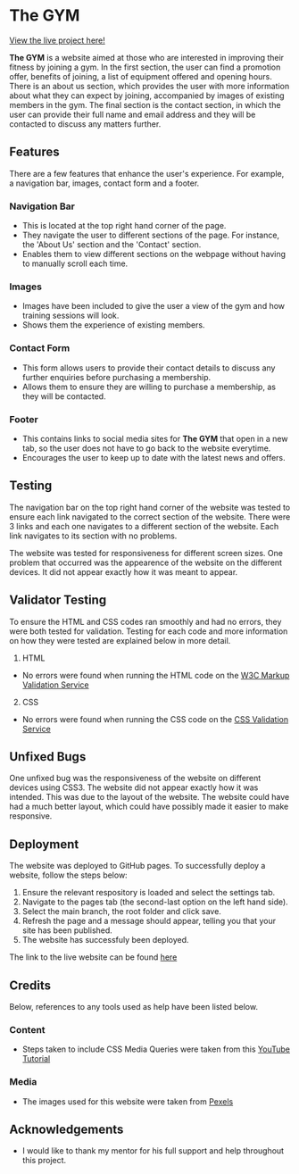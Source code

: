 # The GYM

[View the live project here!](https://mohamed-hagabdalla.github.io/Portfolio-One/)

**The GYM** is a website aimed at those who are interested in improving their fitness by joining a gym. In the first section, the user can find a promotion offer, benefits of joining, a list of equipment offered and opening hours. There is an about us section, which provides the user with more information about what they can expect by joining, accompanied by images of existing members in the gym. The final section is the contact section, in which the user can provide their full name and email address and they will be contacted to discuss any matters further.

## Features

There are a few features that enhance the user's experience. For example, a navigation bar, images, contact form and a footer.

### Navigation Bar

- This is located at the top right hand corner of the page.
- They navigate the user to different sections of the page. For instance, the 'About Us' section and the 'Contact' section.
- Enables them to view different sections on the webpage without having to manually scroll each time.

### Images

- Images have been included to give the user a view of the gym and how training sessions will look.
- Shows them the experience of existing members.

### Contact Form

- This form allows users to provide their contact details to discuss any further enquiries before purchasing a membership.
- Allows them to ensure they are willing to purchase a membership, as they will be contacted.

### Footer

- This contains links to social media sites for **The GYM** that open in a new tab, so the user does not have to go back to the website everytime.
- Encourages the user to keep up to date with the latest news and offers.

## Testing

The navigation bar on the top right hand corner of the website was tested to ensure each link navigated to the correct section of the website. There were 3 links and each one navigates to a different section of the website. Each link navigates to its section with no problems.

The website was tested for responsiveness for different screen sizes. One problem that occurred was the appearence of the website on the different devices. It did not appear exactly how it was meant to appear.

## Validator Testing

To ensure the HTML and CSS codes ran smoothly and had no errors, they were both tested for validation. Testing for each code and more information on how they were tested are explained below in more detail.

1. HTML
-  No errors were found when running the HTML code on the [W3C Markup Validation Service](https://validator.w3.org/#validate_by_input)

2. CSS
- No errors were found when running the CSS code on the [CSS Validation Service](https://jigsaw.w3.org/css-validator/)

## Unfixed Bugs

One unfixed bug was the responsiveness of the website on different devices using CSS3. The website did not appear exactly how it was intended. This was due to the layout of the website. The website could have had a much better layout, which could have possibly made it easier to make responsive.

## Deployment

The website was deployed to GitHub pages. To successfully deploy a website, follow the steps below:

1. Ensure the relevant respository is loaded and select the settings tab.
2. Navigate to the pages tab (the second-last option on the left hand side).
3. Select the main branch, the root folder and click save.
4. Refresh the page and a message should appear, telling you that your site has been published.
5. The website has successfuly been deployed. 

The link to the live website can be found [here](https://mohamed-hagabdalla.github.io/Portfolio-One/)

## Credits

Below, references to any tools used as help have been listed below.

### Content

- Steps taken to include CSS Media Queries were taken from this [YouTube Tutorial](https://www.youtube.com/watch?v=2KL-z9A56SQ)

### Media 

- The images used for this website were taken from [Pexels](https://www.pexels.com/)

## Acknowledgements

- I would like to thank my mentor for his full support and help throughout this project.